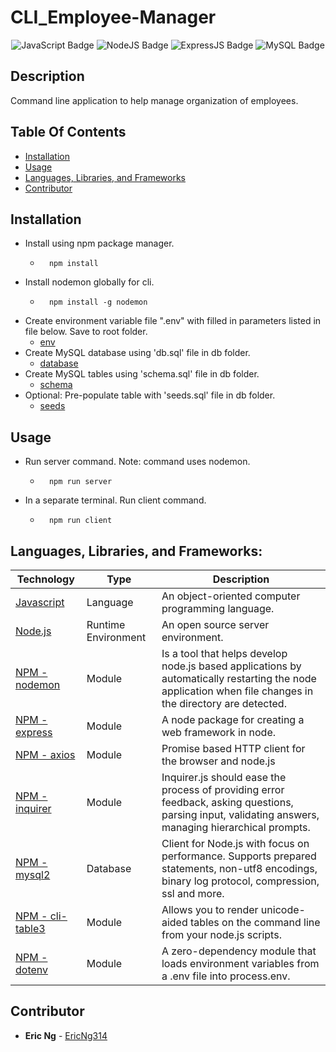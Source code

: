 # CLI_Employee-Manager

<div align="center">
 <img src="https://img.shields.io/badge/JavaScript-323330?style=flat&logo=javascript&logoColor=F7DF1E" alt="JavaScript Badge"/>
 <img src="https://img.shields.io/badge/Node.js-43853D?style=flat&logo=node.js&logoColor=white" alt="NodeJS Badge"/>
 <img src="https://img.shields.io/badge/Express.js-white?style=flat&logo=express&logoColor=black" alt="ExpressJS Badge"/>
 <img src="https://img.shields.io/badge/MySQL-00000F?style=flat&logo=mysql&logoColor=white" alt="MySQL Badge"/>
</div>

## Description
Command line application to help manage organization of employees.





## Table Of Contents
 - [Installation](#installation) 
 - [Usage](#usage) 
 - [Languages, Libraries, and Frameworks](#languages)
 - [Contributor](#contributor)

## Installation
 - Install using npm package manager. 
    - ```
        npm install
        ``` 
 - Install nodemon globally for cli.
    - ```
        npm install -g nodemon
        ``` 
 - Create environment variable file ".env" with filled in parameters listed in file below. Save to root folder.
    - [env](./.env.EXAMPLE)
 - Create MySQL database using 'db.sql' file in db folder.
    - [database](./db/db.sql)
 - Create MySQL tables using 'schema.sql' file in db folder.
    - [schema](./db/schema.sql)
 - Optional: Pre-populate table with 'seeds.sql' file in db folder.
    - [seeds](./db/seeds.sql)

## Usage
 - Run server command. Note: command uses nodemon.
    - ```
        npm run server
        ``` 
 - In a separate terminal. Run client command.
    - ```
        npm run client
        ``` 

<div id='languages'></div>

## **Languages, Libraries, and Frameworks:**

| Technology | Type | Description |
| ----------- | ----- | -------- |
| [Javascript](https://www.javascript.com/) | Language | An object-oriented computer programming language. |
| [Node.js](https://nodejs.org/en/) | Runtime Environment | An open source server environment. |
| [NPM - nodemon](https://www.npmjs.com/package/nodemon) | Module | Is a tool that helps develop node.js based applications by automatically restarting the node application when file changes in the directory are detected. |
| [NPM - express](https://www.npmjs.com/package/express) | Module | A node package for creating a web framework in node. |
| [NPM - axios](https://www.npmjs.com/package/axios) | Module | Promise based HTTP client for the browser and node.js |
| [NPM - inquirer](https://www.npmjs.com/package/inquirer) | Module | Inquirer.js should ease the process of providing error feedback, asking questions, parsing input, validating answers, managing hierarchical prompts. |
| [NPM - mysql2](https://www.npmjs.com/package/mysql2) | Database | Client for Node.js with focus on performance. Supports prepared statements, non-utf8 encodings, binary log protocol, compression, ssl and more. |
| [NPM - cli-table3](https://www.npmjs.com/package/cli-table3) | Module | Allows you to render unicode-aided tables on the command line from your node.js scripts. |
| [NPM - dotenv](https://www.npmjs.com/package/cli-table3) | Module | A zero-dependency module that loads environment variables from a .env file into process.env. |



## Contributor
 - **Eric Ng**  - [EricNg314](https://github.com/EricNg314) 